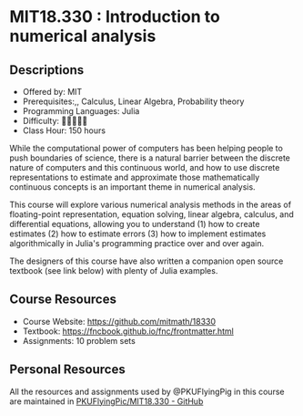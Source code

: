 # MIT18.330 : Introduction to numerical analysis

## Descriptions

- Offered by: MIT
- Prerequisites:,, Calculus, Linear Algebra, Probability theory
- Programming Languages: Julia
- Difficulty: 🌟🌟🌟🌟🌟
- Class Hour: 150 hours

While the computational power of computers has been helping people to push boundaries of science, there is a natural barrier between the discrete nature of computers and this continuous world, and how to use discrete representations to estimate and approximate those mathematically continuous concepts is an important theme in numerical analysis.

This course will explore various numerical analysis methods in the areas of floating-point representation, equation solving, linear algebra, calculus, and differential equations, allowing you to understand (1) how to create estimates (2) how to estimate errors (3) how to implement estimates algorithmically in Julia's programming practice over and over again.

The designers of this course have also written a companion open source textbook (see link below) with plenty of Julia examples.

## Course Resources

- Course Website: https://github.com/mitmath/18330
- Textbook: https://fncbook.github.io/fnc/frontmatter.html
- Assignments: 10 problem sets

## Personal Resources

All the resources and assignments used by @PKUFlyingPig in this course are maintained in [PKUFlyingPic/MIT18.330 - GitHub](https://github.com/PKUFlyingPig/MIT18.330)